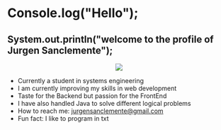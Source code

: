 # Console.log("Hello");
## System.out.println("welcome to the profile of Jurgen Sanclemente");

<p align="center">
  <img src="https://user-images.githubusercontent.com/82098469/199127688-b4303c9f-d186-4aa6-8446-a07221548cec.gif" />
</p>



- Currently a student in systems engineering
- I am currently improving my skills in web development 
- Taste for the Backend but passion for the FrontEnd 
- I have also handled Java to solve different logical problems 
- How to reach me: jurgensanclemente@gmail.com 
- Fun fact: I like to program in txt 


<!--
**Jurgen212/Jurgen212** is a ✨ _special_ ✨ repository because its `README.md` (this file) appears on your GitHub profile.

Here are some ideas to get you started:



-->
